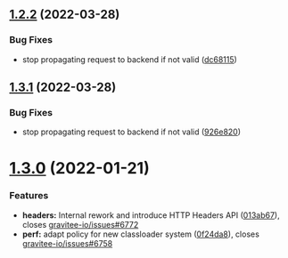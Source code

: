 ## [1.2.2](https://github.com/gravitee-io/gravitee-policy-xml-threat-protection/compare/1.2.1...1.2.2) (2022-03-28)

### Bug Fixes

* stop propagating request to backend if not valid ([dc68115](https://github.com/gravitee-io/gravitee-policy-xml-threat-protection/commit/dc68115c28ebebc033bf063a82fee6c0d92b0ad1))

## [1.3.1](https://github.com/gravitee-io/gravitee-policy-xml-threat-protection/compare/1.3.0...1.3.1) (2022-03-28)

### Bug Fixes

* stop propagating request to backend if not valid ([926e820](https://github.com/gravitee-io/gravitee-policy-xml-threat-protection/commit/926e82068a9e244e525524fbe4f06f64b1c566be))

# [1.3.0](https://github.com/gravitee-io/gravitee-policy-xml-threat-protection/compare/1.2.1...1.3.0) (2022-01-21)


### Features

* **headers:** Internal rework and introduce HTTP Headers API ([013ab67](https://github.com/gravitee-io/gravitee-policy-xml-threat-protection/commit/013ab6707489a819cd1886340394393e98531a1a)), closes [gravitee-io/issues#6772](https://github.com/gravitee-io/issues/issues/6772)
* **perf:** adapt policy for new classloader system ([0f24da8](https://github.com/gravitee-io/gravitee-policy-xml-threat-protection/commit/0f24da855269059d10a6047de32f8913b0da7f40)), closes [gravitee-io/issues#6758](https://github.com/gravitee-io/issues/issues/6758)
